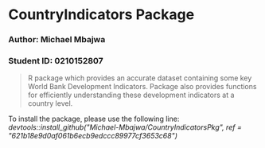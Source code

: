 # CountryIndicators Package

### Author: **Michael Mbajwa**

### Student ID: **0210152807**

> R package which provides an accurate dataset containing some key World Bank Development Indicators. Package also provides functions for efficiently understanding these development indicators at a country level.


To install the package, please use the following line:
*devtools::install_github("Michael-Mbajwa/CountryIndicatorsPkg", ref = "621b18e9d0af061b6ecb9edccc89977cf3653c68")*
